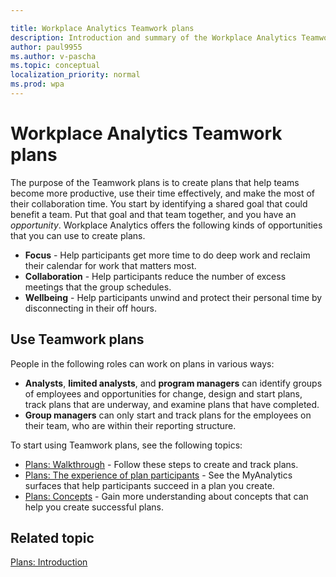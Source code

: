 ```yaml
---

title: Workplace Analytics Teamwork plans 
description: Introduction and summary of the Workplace Analytics Teamwork plans
author: paul9955
ms.author: v-pascha
ms.topic: conceptual
localization_priority: normal 
ms.prod: wpa
---
```


# Workplace Analytics Teamwork plans

The purpose of the Teamwork plans is to create plans that help teams become more productive, use their time effectively, and make the most of their collaboration time. You start by identifying a shared goal that could benefit a team. Put that goal and that team together, and you have an _opportunity_. Workplace Analytics offers the following kinds of opportunities that you can use to create plans.

* **Focus** - Help participants get more time to do deep work and reclaim their calendar for work that matters most.
* **Collaboration** - Help participants reduce the number of excess meetings that the group schedules.
* **Wellbeing** - Help participants unwind and protect their personal time by disconnecting in their off hours.

## Use Teamwork plans

People in the following roles can work on plans in various ways:

* **Analysts**, **limited analysts**, and **program managers** can identify groups of employees and opportunities for change, design and start plans, track plans that are underway, and examine plans that have completed.
* **Group managers** can only start and track plans for the employees on their team, who are within their reporting structure.

To start using Teamwork plans, see the following topics:

* [Plans: Walkthrough](solutionsv2-task.md) - Follow these steps to create and track plans.
* [Plans: The experience of plan participants](solutionsv2-participants.md) - See the MyAnalytics surfaces that help participants succeed in a plan you create.
* [Plans: Concepts](solutionsv2-conceptual.md) - Gain more understanding about concepts that can help you create successful plans.

## Related topic

[Plans: Introduction](solutionsv2-intro.md)
